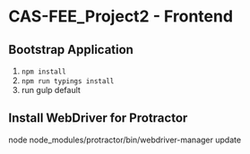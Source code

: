 # CAS-FEE_Project2 - Frontend

## Bootstrap Application

1. `npm install`
2. `npm run typings install`
3. run gulp default

## Install WebDriver for Protractor
node node_modules/protractor/bin/webdriver-manager update